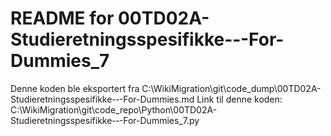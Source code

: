 # README for 00TD02A-Studieretningsspesifikke-‐-For-Dummies_7
Denne koden ble eksportert fra C:\WikiMigration\git\code_dump\00TD02A-Studieretningsspesifikke-‐-For-Dummies.md
Link til denne koden: C:\WikiMigration\git\code_repo\Python\00TD02A-Studieretningsspesifikke-‐-For-Dummies_7.py
